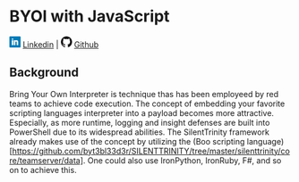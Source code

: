 # BYOI with JavaScript

![Linkedin](Post%20Images/linkedin.png) [Linkedin](https://www.linkedin.com/in/ryangore/) | ![Github](Post%20Images/github.png) [Github](https://github.com/0v3rride)

## Background

Bring Your Own Interpreter is technique thas has been employeed by red teams to achieve code execution. The concept of embedding your favorite scripting languages interpreter into a payload becomes more attractive. Especially, as more runtime, logging and insight defenses are built into PowerShell due to its widespread abilities. The SilentTrinity framework already makes use of the concept by utilizing the (Boo scripting language)[https://github.com/byt3bl33d3r/SILENTTRINITY/tree/master/silenttrinity/core/teamserver/data]. One could also use IronPython, IronRuby, F#, and so on to achieve this.
